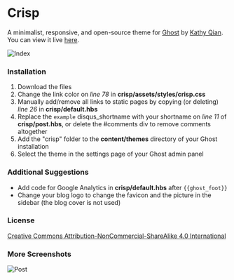 # Crisp
                                                                             
A minimalist, responsive, and open-source theme for [Ghost](http://ghost.org) by [Kathy Qian](http://kathyqian.com). You can view it live [here](http://kathyqian.com).  

![Index](https://raw.github.com/kathyqian/crisp-ghost-theme/master/index.png)

### Installation

1. Download the files 
2. Change the link color on *line 78* in **crisp/assets/styles/crisp.css**
3. Manually add/remove all links to static pages by copying (or deleting) *line 26* in **crisp/default.hbs**   
4. Replace the `example` disqus_shortname with your shortname on *line 11* of **crisp/post.hbs**, or delete the #comments div to remove comments altogether
5. Add the "crisp" folder to the **content/themes** directory of your Ghost installation
6. Select the theme in the settings page of your Ghost admin panel

### Additional Suggestions
 
* Add code for Google Analytics in **crisp/default.hbs** after `{{ghost_foot}}`
* Change your blog logo to change the favicon and the picture in the sidebar (the blog cover is not used)

### License

[Creative Commons Attribution-NonCommercial-ShareAlike 4.0 International](http://creativecommons.org/licenses/by-nc-sa/4.0/)

### More Screenshots

![Post](https://raw.github.com/kathyqian/crisp-ghost-theme/master/post.png)